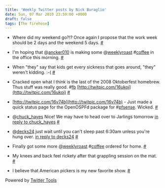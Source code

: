```yaml
---
title: 'Weekly Twitter posts by Nick Buraglio'
date: Sun, 07 Mar 2010 23:59:00 +0000
draft: false
tags: [The firehose]
---
```


  
*   Where did my weekend go?!? Once again I propose that the work week should be 2 days and the weekend 5 days. [#](http://twitter.com/buraglio/statuses/9826984040)
  
*   I'm hoping that @[ancker010](http://twitter.com/ancker010) is making some @[weeklyroast](http://twitter.com/weeklyroast) #[coffee](http://search.twitter.com/search?q=%23coffee) in the office this morning. [#](http://twitter.com/buraglio/statuses/9925614534)
  
*   When "they" say that kids get every sickness that goes around, "they" weren't kidding. :-( [#](http://twitter.com/buraglio/statuses/9979306919)
  
*   Cracked open what I think is the last of the 2008 Oktoberfest homebrew. Thus stuff was really good. #[fb](http://search.twitter.com/search?q=%23fb) [http://twitpic.com/16ukoj](http://twitpic.com/16ukoj) [#](http://twitter.com/buraglio/statuses/10054153951)
  
*   [http://twitpic.com/16v74b](http://twitpic.com/16v74b) - Just made a quick status page for the OpenOSPFd package for #[pfsense](http://search.twitter.com/search?q=%23pfsense). Wicked. [#](http://twitter.com/buraglio/statuses/10057943680)
  
*   @[chuck\_hayes](http://twitter.com/chuck_hayes) Nice! We may have to head over to Jarlings tomorrow [in reply to chuck\_hayes](http://twitter.com/chuck_hayes/statuses/10055707837) [#](http://twitter.com/buraglio/statuses/10060590198)
  
*   @[decks24](http://twitter.com/decks24) just wait until you can't sleep past 6:30am unless you're hung over. [in reply to decks24](http://twitter.com/decks24/statuses/10076414746) [#](http://twitter.com/buraglio/statuses/10076965784)
  
*   Finally got some more @[weeklyroast](http://twitter.com/weeklyroast) #[coffee](http://search.twitter.com/search?q=%23coffee) ordered for home. [#](http://twitter.com/buraglio/statuses/10079276379)
  
*   My knees and back feel rickety after that grappling session on the mat. [#](http://twitter.com/buraglio/statuses/10092700202)
  
*   I believe that American pickers is my new favorite show. [#](http://twitter.com/buraglio/statuses/10149659058)
  

  

Powered by [Twitter Tools](http://alexking.org/projects/wordpress)